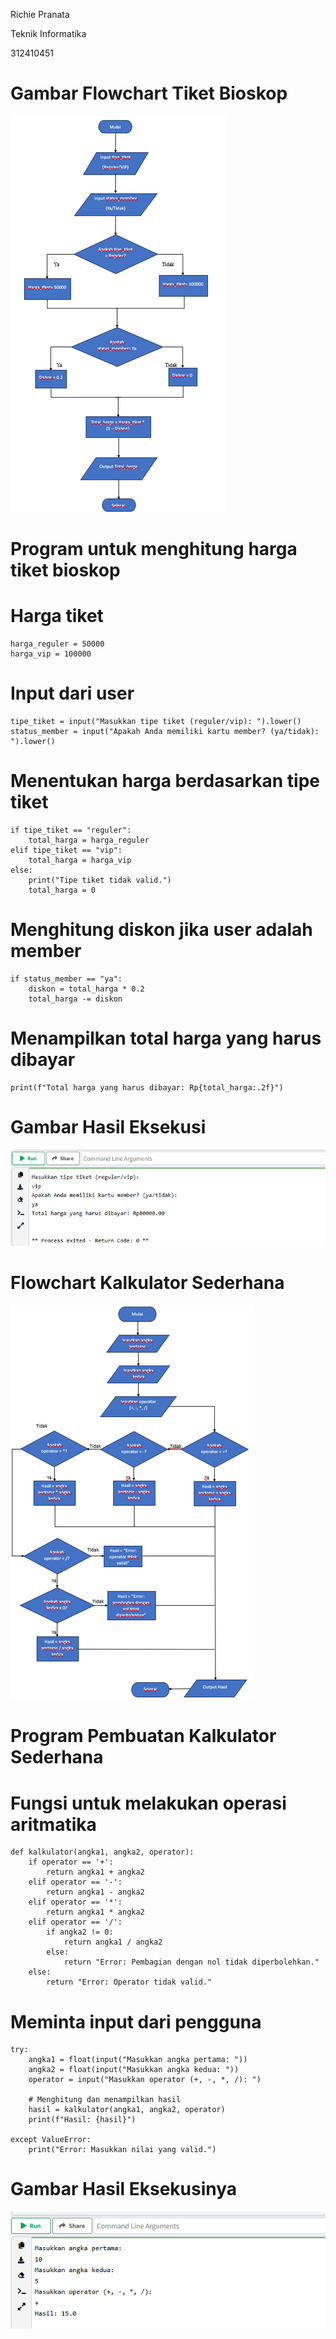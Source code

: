 Richie Pranata 

Teknik Informatika

312410451

# Gambar Flowchart Tiket Bioskop
![foto1](https://raw.githubusercontent.com/rich-pro12/foto1/9173cf4e8461fae3991c788dbcd13d22888dade7/richie.png)

# Program untuk menghitung harga tiket bioskop

# Harga tiket
``` Pyhton
harga_reguler = 50000
harga_vip = 100000
```

# Input dari user
``` Pyhton
tipe_tiket = input("Masukkan tipe tiket (reguler/vip): ").lower()
status_member = input("Apakah Anda memiliki kartu member? (ya/tidak): ").lower()
```

# Menentukan harga berdasarkan tipe tiket
``` Pyhton
if tipe_tiket == "reguler":
    total_harga = harga_reguler
elif tipe_tiket == "vip":
    total_harga = harga_vip
else:
    print("Tipe tiket tidak valid.")
    total_harga = 0
```

# Menghitung diskon jika user adalah member
``` Pyhton
if status_member == "ya":
    diskon = total_harga * 0.2
    total_harga -= diskon
```

# Menampilkan total harga yang harus dibayar
``` Pyhton
print(f"Total harga yang harus dibayar: Rp{total_harga:.2f}")
```

# Gambar Hasil Eksekusi
![foto](https://raw.githubusercontent.com/rich-pro12/foto1/b1a6784c360da5e777d3ba1d69b192d1379f21cc/Screenshot%202024-10-30%20000629.png)

# Flowchart Kalkulator Sederhana
![Foto](https://raw.githubusercontent.com/rich-pro12/foto1/af270d5c8cf161c4da046911f69633043ed7480e/Screenshot%202024-10-29%20232321.png)

# Program Pembuatan Kalkulator Sederhana

# Fungsi untuk melakukan operasi aritmatika
``` Pyhton
def kalkulator(angka1, angka2, operator):
    if operator == '+':
        return angka1 + angka2
    elif operator == '-':
        return angka1 - angka2
    elif operator == '*':
        return angka1 * angka2
    elif operator == '/':
        if angka2 != 0:
            return angka1 / angka2
        else:
            return "Error: Pembagian dengan nol tidak diperbolehkan."
    else:
        return "Error: Operator tidak valid."
```

# Meminta input dari pengguna
``` Pyhton
try:
    angka1 = float(input("Masukkan angka pertama: "))
    angka2 = float(input("Masukkan angka kedua: "))
    operator = input("Masukkan operator (+, -, *, /): ")

    # Menghitung dan menampilkan hasil
    hasil = kalkulator(angka1, angka2, operator)
    print(f"Hasil: {hasil}")

except ValueError:
    print("Error: Masukkan nilai yang valid.")
```
# Gambar Hasil Eksekusinya 
![Foto](https://raw.githubusercontent.com/rich-pro12/foto1/782fea10be956d978fc04a621251c619c5aad7ed/Screenshot%202024-10-30%20001256.png)


